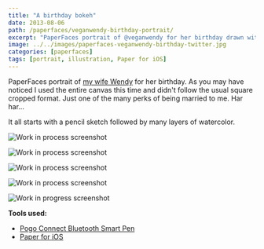 ```yaml
---
title: "A birthday bokeh"
date: 2013-08-06
path: /paperfaces/veganwendy-birthday-portrait/
excerpt: "PaperFaces portrait of @veganwendy for her birthday drawn with Paper for iOS on an iPad."
image: ../../images/paperfaces-veganwendy-birthday-twitter.jpg
categories: [paperfaces]
tags: [portrait, illustration, Paper for iOS]
---
```


PaperFaces portrait of [my wife Wendy](https://2littlerosebuds.com) for her birthday. As you may have noticed I used the entire canvas this time and didn't follow the usual square cropped format. Just one of the many perks of being married to me. Har har...

It all starts with a pencil sketch followed by many layers of watercolor.

![Work in process screenshot](../../images/paperfaces-veganwendy-birthday-process-1-lg.jpg)

![Work in process screenshot](../../images/paperfaces-veganwendy-birthday-process-2-lg.jpg)

![Work in process screenshot](../../images/paperfaces-veganwendy-birthday-process-3-lg.jpg)

![Work in process screenshot](../../images/paperfaces-veganwendy-birthday-process-4-lg.jpg)

![Work in progress screenshot](../../images/paperfaces-veganwendy-birthday-process-5-lg.jpg)

**Tools used:**

- [Pogo Connect Bluetooth Smart Pen](https://www.amazon.com/gp/product/B009K448L4/ref=as_li_ss_tl?ie=UTF8&camp=1789&creative=390957&creativeASIN=B009K448L4&linkCode=as2&tag=mademist-20)
- [Paper for iOS](https://paper.bywetransfer.com/)
